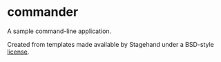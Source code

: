 # commander

A sample command-line application.

Created from templates made available by Stagehand under a BSD-style
[license](https://github.com/dart-lang/stagehand/blob/master/LICENSE).
